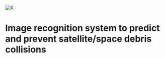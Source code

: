 ![X](https://user-images.githubusercontent.com/81655538/142739854-d19369cd-04ce-4bee-b3db-b2846635fb4b.png)

# Image recognition system to predict and prevent satellite/space debris collisions
